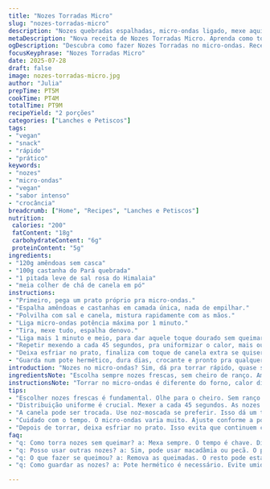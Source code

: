 ```yaml
---
title: "Nozes Torradas Micro"
slug: "nozes-torradas-micro"
description: "Nozes quebradas espalhadas, micro-ondas ligado, mexe aqui e ali. Mistura de amêndoas e castanhas. Tempo entre 3 e 5 minutos conforme potência. Ajusta mexendo pra não queimar. Sem lactose, sem glúten, vegano total. Sabor intenso, leve crocância. Receita rápida, sem óleo, só calor da máquina."
metaDescription: "Nova receita de Nozes Torradas Micro. Aprenda como torrar nozes de forma rápida e prática no micro-ondas com sabor intenso e crocância."
ogDescription: "Descubra como fazer Nozes Torradas no micro-ondas. Receita rápida, prática e cheia de sabor. Simples e deliciosa. Confira já!"
focusKeyphrase: "Nozes Torradas Micro"
date: 2025-07-28
draft: false
image: nozes-torradas-micro.jpg
author: "Julia"
prepTime: PT5M
cookTime: PT4M
totalTime: PT9M
recipeYield: "2 porções"
categories: ["Lanches e Petiscos"]
tags:
- "vegan"
- "snack"
- "rápido"
- "prático"
keywords:
- "nozes"
- "micro-ondas"
- "vegan"
- "sabor intenso"
- "crocância"
breadcrumb: ["Home", "Recipes", "Lanches e Petiscos"]
nutrition: 
 calories: "200"
 fatContent: "18g"
 carbohydrateContent: "6g"
 proteinContent: "5g"
ingredients:
- "120g amêndoas sem casca"
- "100g castanha do Pará quebrada"
- "1 pitada leve de sal rosa do Himalaia"
- "meia colher de chá de canela em pó"
instructions:
- "Primeiro, pega um prato próprio pra micro-ondas."
- "Espalha amêndoas e castanhas em camada única, nada de empilhar."
- "Polvilha com sal e canela, mistura rapidamente com as mãos."
- "Liga micro-ondas potência máxima por 1 minuto."
- "Tira, mexe tudo, espalha denovo."
- "Liga mais 1 minuto e meio, para dar aquele toque dourado sem queimar."
- "Repetir mexendo a cada 45 segundos, pra uniformizar o calor, mais ou menos duas vezes."
- "Deixa esfriar no prato, finaliza com toque de canela extra se quiser."
- "Guarda num pote hermético, dura dias, crocante e pronto pra qualquer hora."
introduction: "Nozes no micro-ondas? Sim, dá pra torrar rápido, quase sem trabalho. Sem fogão, sem panela suja. Amêndoas e castanha do Pará, dois tipos diferentes, combinação que agrega sabor e textura. Sem óleo, só o calor direto. Mexer na hora certa evita queimar. Tem gente que esquece, queima tudo. Também mistura com um toque de canela, bem pouco, para um twist diferente. Não tem mistério. Sal, canela e nozes na bandeja do micro. Cinco minutos no total entre cozimento e mexidas. Fácil, rápido e prático. Dá pra colocar em saladas, cobrir sobremesa ou só comer puro. Aproveita pra experimentar trocar os tipos de noz, como macadâmia ou pecã. Só não esquece, mexer e controlar o tempo é crucial. Pode variar muito conforme potencia do micro-ondas. A textura fica crocante na medida, não aquela dura demais. Espera esfriar um pouco, o calor continua o processo. Receita vegana, natural, sem alergênicos comuns só cuidado com a noz. Guardar em pote oculto, se não some rápido demais."
ingredientsNote: "Escolha sempre nozes frescas, sem cheiro de ranço. Amêndoas inteiras, sem casca, que não estejam pré-tostadas. Castanha do Pará precisa estar quebrada para tostar mais rápido e uniforme. O sal rosa do Himalaia é opcional, dá um toque mineral que complementa o sabor sem salgar demais. Pode trocar a canela por noz-moscada ralada, menos doce e mais quente. A proporção das nozes pode ser ajustada, mais amêndoas para sabor mais leve, mais castanha para textura oleosa e riqueza. Lembre-se que o micro-ondas tem potência variável, adaptar tempo é regra. Usa prato que resista ao micro, evite plástico ou metal. Os temperos secos precisam estar bem distribuídos para não formar aglomerados durante o processo. Ideal deixar as nozes em temperatura ambiente antes, para evitar que humidade cause vapor no micro-ondas e toste por fora e estrague por dentro."
instructionsNote: "Torrar no micro-ondas é diferente do forno, calor direto não uniforme. Necessário mexer várias vezes, evitar que um lado queime e o outro fique cru. Separe o tempo total em mini-ciclos de 45 segundos a 1 minuto, para mexer e espalhar. Usa potência elevada, isso maximiza o calor sem precisar ficar muito tempo. Mexa com espátula de silicone ou colher de madeira, para não riscar o prato e nem adicionar sabor estranho. Se quiser, pode fazer em duas etapas: primeira parte mais longa para secar, segunda parte curta para crocância final. Sempre observe a cor das nozes, nunca deixar escurecer demais que fica amargo. Para melhor sabor, pode deixar esfriar sobre pano limpo e arejado, assim o calor residual finaliza lentamente. Muito cuidado com crianças nessa etapa, o prato pode ficar quente. Não tampa o prato, umidade escapa e tosta melhor. Armazene em recipiente hermético, longe de umidade, se deixar exposto perde crocância e ganha mofo rápido. Não precisa refrigerar."
tips:
- "Escolher nozes frescas é fundamental. Olhe para o cheiro. Sem ranço. Amêndoas inteiras, sem casca. Castanha do Pará quebrada. Isso ajuda na tostagem."
- "Distribuição uniforme é crucial. Mexer a cada 45 segundos. As nozes aquecem de forma desigual. Um lado pode queimar, o outro fica cru. Não deixe de mexer."
- "A canela pode ser trocada. Use noz-moscada se preferir. Isso dá um toque mais quente. O sal rosa é opcional mas ajuda a realçar o sabor. Use moderadamente."
- "Cuidado com o tempo. O micro-ondas varia muito. Ajuste conforme a potência. Seja paciente. E sempre observe a cor das nozes. Escureceu demais? Pode ficar amargo."
- "Depois de torrar, deixa esfriar no prato. Isso evita que continuem cozinhando. Uma toalha limpa ajuda a resfriar. Prisma a crocância final."
faq:
- "q: Como torra nozes sem queimar? a: Mexa sempre. O tempo é chave. Divida em ciclos. Observe a cor. Não deixe passar do ponto, amargo."
- "q: Posso usar outras nozes? a: Sim, pode usar macadâmia ou pecã. O processo é o mesmo. Mas sempre preste atenção no tempo. Mexa bastante."
- "q: O que fazer se queimou? a: Remova as queimadas. O resto pode estar bom. Sempre verifique o ponto antes de tirar tudo."
- "q: Como guardar as nozes? a: Pote hermético é necessário. Evite umidade. Se deixar exposto, elas perdem a crocância. Fique atento."

---
```

